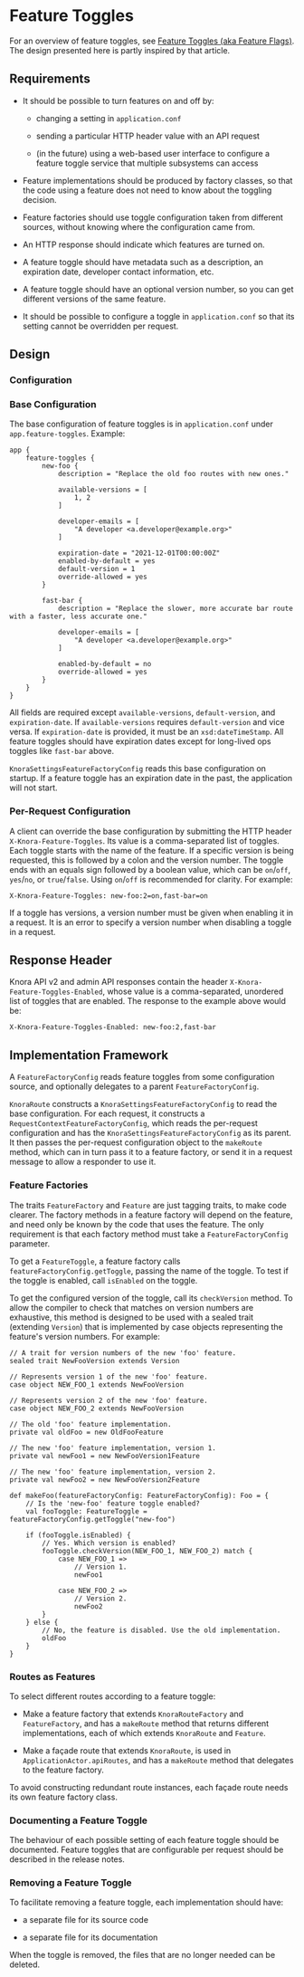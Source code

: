 <!---
Copyright © 2015-2019 the contributors (see Contributors.md).

This file is part of Knora.

Knora is free software: you can redistribute it and/or modify
it under the terms of the GNU Affero General Public License as published
by the Free Software Foundation, either version 3 of the License, or
(at your option) any later version.

Knora is distributed in the hope that it will be useful,
but WITHOUT ANY WARRANTY; without even the implied warranty of
MERCHANTABILITY or FITNESS FOR A PARTICULAR PURPOSE.  See the
GNU Affero General Public License for more details.

You should have received a copy of the GNU Affero General Public
License along with Knora.  If not, see <http://www.gnu.org/licenses/>.
-->

# Feature Toggles

For an overview of feature toggles, see
[Feature Toggles (aka Feature Flags)](https://martinfowler.com/articles/feature-toggles.html).
The design presented here is partly inspired by that article.

## Requirements

- It should be possible to turn features on and off by:

  - changing a setting in `application.conf`
  
  - sending a particular HTTP header value with an API request

  - (in the future) using a web-based user interface to configure a
    feature toggle service that multiple subsystems can access
    
    
- Feature implementations should be produced by factory classes,
  so that the code using a feature does not need to know
  about the toggling decision.
  
- Feature factories should use toggle configuration taken
  from different sources, without knowing where the configuration
  came from.
  
- An HTTP response should indicate which features are turned
  on.

- A feature toggle should have metadata such as a description,
  an expiration date, developer contact information, etc.

- A feature toggle should have an optional version number, so
  you can get different versions of the same feature.
  
- It should be possible to configure a toggle in `application.conf`
  so that its setting cannot be overridden per request.

## Design

### Configuration

### Base Configuration

The base configuration of feature toggles is in `application.conf`
under `app.feature-toggles`. Example:

```
app {
    feature-toggles {
        new-foo {
            description = "Replace the old foo routes with new ones."

            available-versions = [
                1, 2
            ]

            developer-emails = [
                "A developer <a.developer@example.org>"
            ]

            expiration-date = "2021-12-01T00:00:00Z"
            enabled-by-default = yes
            default-version = 1
            override-allowed = yes
        }

        fast-bar {
            description = "Replace the slower, more accurate bar route with a faster, less accurate one."

            developer-emails = [
                "A developer <a.developer@example.org>"
            ]

            enabled-by-default = no
            override-allowed = yes
        }
    }
}
```

All fields are required except `available-versions`, `default-version`, and `expiration-date`.
If `available-versions` requires `default-version` and vice versa. If `expiration-date` is
provided, it must be an `xsd:dateTimeStamp`. All feature toggles should have expiration
dates except for long-lived ops toggles like `fast-bar` above.

`KnoraSettingsFeatureFactoryConfig` reads this base configuration on startup. If
a feature toggle has an expiration date in the past, the application will not start.

### Per-Request Configuration

A client can override the base configuration by submitting the HTTP header
`X-Knora-Feature-Toggles`. Its value is a comma-separated list of
toggles. Each toggle starts with the name of the feature. If a specific
version is being requested, this is followed by a colon and the version
number. The toggle ends with an equals sign followed by a boolean
value, which can be `on`/`off`, `yes`/`no`, or `true`/`false`. Using
`on`/`off` is recommended for clarity. For example:

```
X-Knora-Feature-Toggles: new-foo:2=on,fast-bar=on
```

If a toggle has versions, a version number must be given when enabling it
in a request. It is an error to specify a version number when disabling
a toggle in a request.

## Response Header

Knora API v2 and admin API responses contain the header
`X-Knora-Feature-Toggles-Enabled`, whose value is a comma-separated,
unordered list of toggles that are enabled. The response to the
example above would be:

```
X-Knora-Feature-Toggles-Enabled: new-foo:2,fast-bar
```

## Implementation Framework

A `FeatureFactoryConfig` reads feature toggles from some
configuration source, and optionally delegates to a parent
`FeatureFactoryConfig`.

`KnoraRoute` constructs a `KnoraSettingsFeatureFactoryConfig`
to read the base configuration. For each request, it
constructs a `RequestContextFeatureFactoryConfig`, which
reads the per-request configuration and has the
`KnoraSettingsFeatureFactoryConfig` as its parent.
It then passes the per-request configuration object to the `makeRoute`
method, which can in turn pass it to a feature factory,
or send it in a request message to allow a responder to
use it.

### Feature Factories

The traits `FeatureFactory` and `Feature` are just tagging traits,
to make code clearer. The factory methods in a feature
factory will depend on the feature, and need only be known by
the code that uses the feature. The only requirement is that
each factory method must take a `FeatureFactoryConfig` parameter.

To get a `FeatureToggle`, a feature factory
calls `featureFactoryConfig.getToggle`, passing the name of the toggle.
To test if the toggle is enabled, call `isEnabled` on the toggle.

To get the configured version of the toggle, call its `checkVersion`
method. To allow the compiler to check that matches on version numbers
are exhaustive, this method is designed to be used with a sealed trait
(extending `Version`) that is implemented by case objects representing
the feature's version numbers. For example:

```
// A trait for version numbers of the new 'foo' feature.
sealed trait NewFooVersion extends Version

// Represents version 1 of the new 'foo' feature.
case object NEW_FOO_1 extends NewFooVersion

// Represents version 2 of the new 'foo' feature.
case object NEW_FOO_2 extends NewFooVersion

// The old 'foo' feature implementation.
private val oldFoo = new OldFooFeature

// The new 'foo' feature implementation, version 1.
private val newFoo1 = new NewFooVersion1Feature

// The new 'foo' feature implementation, version 2.
private val newFoo2 = new NewFooVersion2Feature

def makeFoo(featureFactoryConfig: FeatureFactoryConfig): Foo = {
    // Is the 'new-foo' feature toggle enabled?
    val fooToggle: FeatureToggle = featureFactoryConfig.getToggle("new-foo")
    
    if (fooToggle.isEnabled) {
        // Yes. Which version is enabled?
        fooToggle.checkVersion(NEW_FOO_1, NEW_FOO_2) match {
            case NEW_FOO_1 =>
                // Version 1.
                newFoo1
    
            case NEW_FOO_2 =>
                // Version 2.
                newFoo2
        }
    } else {
        // No, the feature is disabled. Use the old implementation.
        oldFoo
    }
}
```

### Routes as Features

To select different routes according to a feature toggle:

- Make a feature factory that extends `KnoraRouteFactory` and `FeatureFactory`,
  and has a `makeRoute` method that returns different implementations,
  each of which extends `KnoraRoute` and `Feature`.

- Make a façade route that extends `KnoraRoute`, is used in
  `ApplicationActor.apiRoutes`, and has a `makeRoute` method that
  delegates to the feature factory.

To avoid constructing redundant route instances, each façade route needs its
own feature factory class.

### Documenting a Feature Toggle

The behaviour of each possible setting of each feature toggle should be
documented. Feature toggles that are configurable per request should be described
in the release notes.

### Removing a Feature Toggle

To facilitate removing a feature toggle, each implementation should have:

- a separate file for its source code

- a separate file for its documentation

When the toggle is removed, the files that are no longer needed can be
deleted.
